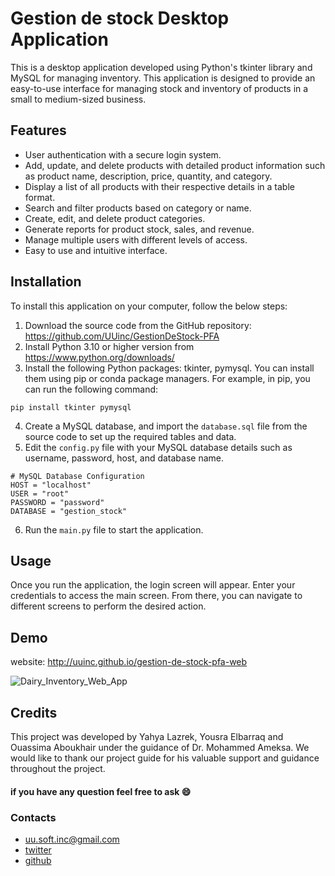 # Gestion de stock Desktop Application

This is a desktop application developed using Python\'s tkinter library
and MySQL for managing inventory. This application is designed to
provide an easy-to-use interface for managing stock and inventory of
products in a small to medium-sized business.

## Features

-   User authentication with a secure login system.
-   Add, update, and delete products with detailed product information
    such as product name, description, price, quantity, and category.
-   Display a list of all products with their respective details in a
    table format.
-   Search and filter products based on category or name.
-   Create, edit, and delete product categories.
-   Generate reports for product stock, sales, and revenue.
-   Manage multiple users with different levels of access.
-   Easy to use and intuitive interface.

## Installation

To install this application on your computer, follow the below steps:

1.  Download the source code from the GitHub repository: https://github.com/UUinc/GestionDeStock-PFA
2.  Install Python 3.10 or higher version from
<a href="https://www.python.org/downloads/" target="_new">https://www.python.org/downloads/</a>
3.  Install the following Python packages: tkinter,
    pymysql. You can install them using pip or conda
    package managers. For example, in pip, you can run the following
    command:

```
pip install tkinter pymysql
```

4.  Create a MySQL database, and import the `database.sql` file from the
    source code to set up the required tables and data.
5.  Edit the `config.py` file with your MySQL database details such as
    username, password, host, and database name.

```
# MySQL Database Configuration
HOST = "localhost"
USER = "root"
PASSWORD = "password"
DATABASE = "gestion_stock"
```

6.  Run the `main.py` file to start the application.

## Usage

Once you run the application, the login screen will appear. Enter your
credentials to access the main screen. From there, you can navigate to
different screens to perform the desired action.

## Demo

website: http://uuinc.github.io/gestion-de-stock-pfa-web

![Dairy_Inventory_Web_App](https://user-images.githubusercontent.com/63449913/229149190-6f7b5db5-05f6-4c87-b94f-3943a900bec7.png)

## Credits

This project was developed by Yahya Lazrek, Yousra Elbarraq and Ouassima Aboukhair under the guidance of Dr. Mohammed Ameksa. We would like to thank our project guide for his valuable support and guidance throughout the project.
                      
#### if you have any question feel free to ask :smile:

### Contacts

-   uu.soft.inc@gmail.com
-   [twitter](https://twitter.com/yahya_lz)
-   [github](https://github.com/UUinc)

